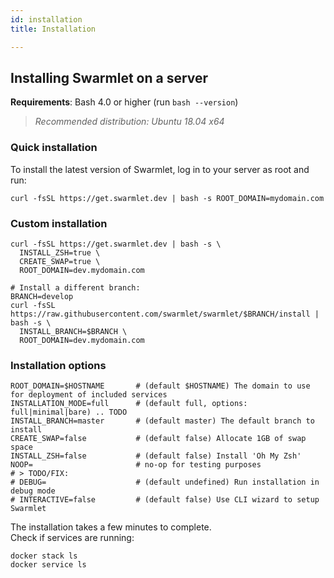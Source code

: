 ```yaml
---
id: installation
title: Installation

---
```


## Installing Swarmlet on a server
**Requirements**: Bash 4.0 or higher (run `bash --version`)  
> *Recommended distribution: Ubuntu 18.04 x64*  

### Quick installation
To install the latest version of Swarmlet, log in to your server as root and run:  
```shell
curl -fsSL https://get.swarmlet.dev | bash -s ROOT_DOMAIN=mydomain.com
```

### Custom installation
```shell
curl -fsSL https://get.swarmlet.dev | bash -s \
  INSTALL_ZSH=true \
  CREATE_SWAP=true \
  ROOT_DOMAIN=dev.mydomain.com

# Install a different branch:
BRANCH=develop
curl -fsSL https://raw.githubusercontent.com/swarmlet/swarmlet/$BRANCH/install | bash -s \
  INSTALL_BRANCH=$BRANCH \
  ROOT_DOMAIN=dev.mydomain.com
```
### Installation options
```shell
ROOT_DOMAIN=$HOSTNAME       # (default $HOSTNAME) The domain to use for deployment of included services
INSTALLATION_MODE=full      # (default full, options: full|minimal|bare) .. TODO
INSTALL_BRANCH=master       # (default master) The default branch to install
CREATE_SWAP=false           # (default false) Allocate 1GB of swap space
INSTALL_ZSH=false           # (default false) Install 'Oh My Zsh'
NOOP=                       # no-op for testing purposes
# > TODO/FIX:
# DEBUG=                    # (default undefined) Run installation in debug mode
# INTERACTIVE=false         # (default false) Use CLI wizard to setup Swarmlet
```

The installation takes a few minutes to complete.  
Check if services are running:
```shell
docker stack ls
docker service ls
```
